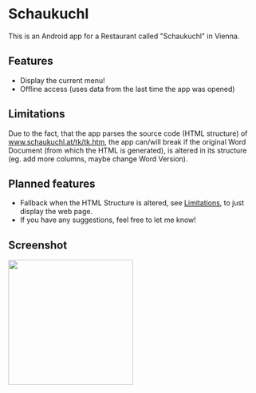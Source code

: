 # Schaukuchl
This is an Android app for a Restaurant called "Schaukuchl" in Vienna.

## Features
* Display the current menu!
* Offline access (uses data from the last time the app was opened)

## Limitations
Due to the fact, that the app parses the source code (HTML structure) of www.schaukuchl.at/tk/tk.htm, the app can/will break if the original Word Document (from which the HTML is generated), is altered in its structure (eg. add more columns, maybe change Word Version).

## Planned features
* Fallback when the HTML Structure is altered, see [Limitations](#Limitations), to just display the web page.
* If you have any suggestions, feel free to let me know!

## Screenshot

<img src="http://i.imgur.com/N7cxvuY.png" width="250px">
